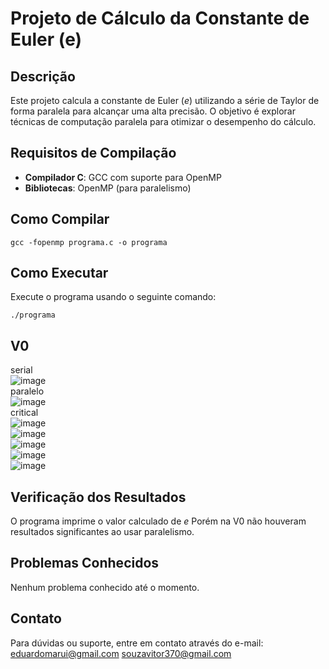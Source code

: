# Projeto de Cálculo da Constante de Euler (e)

## Descrição
Este projeto calcula a constante de Euler (*e*) utilizando a série de Taylor de forma paralela para alcançar uma alta precisão. O objetivo é explorar técnicas de computação paralela para otimizar o desempenho do cálculo.

## Requisitos de Compilação
- **Compilador C**: GCC com suporte para OpenMP
- **Bibliotecas**: OpenMP (para paralelismo)

## Como Compilar
```
gcc -fopenmp programa.c -o programa
```

## Como Executar
Execute o programa usando o seguinte comando:
```
./programa
```
## V0
serial
<br>
![image](https://github.com/eduardomarui/computacao_paralela/assets/105756443/4175272e-f435-4bad-a576-974b149726cd)
<br>
paralelo <br>
![image](https://github.com/eduardomarui/computacao_paralela/assets/105756443/de09316d-60d4-4893-a1f4-fe77daaad982)
<br>
critical <br>
![image](https://github.com/eduardomarui/computacao_paralela/assets/105756443/9aa4383c-46dd-4cfd-b337-7039dce6537f)
<br>
![image](https://github.com/eduardomarui/computacao_paralela/assets/105756443/48c5e942-6421-4722-b2e1-c98a4477441c)
<br>
![image](https://github.com/eduardomarui/computacao_paralela/assets/105756443/9a79eb28-93dc-487e-8585-1abbc13a106c)
<br>
![image](https://github.com/eduardomarui/computacao_paralela/assets/105756443/41080e25-a1d4-4e0b-8d61-bc3fb956a04e)
<br>
![image](https://github.com/eduardomarui/computacao_paralela/assets/105756443/ba6cbac1-50be-4fcb-b441-3ba1310c5d25)
<br>
## Verificação dos Resultados
O programa imprime o valor calculado de *e* Porém na V0 não houveram resultados significantes ao usar paralelismo.


## Problemas Conhecidos
Nenhum problema conhecido até o momento.

## Contato
Para dúvidas ou suporte, entre em contato através do e-mail: eduardomarui@gmail.com souzavitor370@gmail.com 




